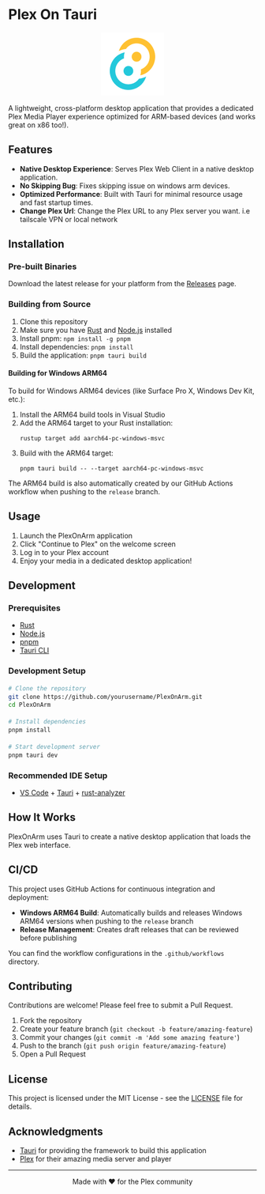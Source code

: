 # Plex On Tauri

<p align="center">
  <img src="src-tauri/icons/128x128.png" alt="PlexOnArm Logo" width="128" height="128">
</p>

A lightweight, cross-platform desktop application that provides a dedicated Plex Media Player experience optimized for ARM-based devices (and works great on x86 too!).

## Features

- **Native Desktop Experience**: Serves Plex Web Client in a native desktop application.
- **No Skipping Bug**: Fixes skipping issue on windows arm devices.
- **Optimized Performance**: Built with Tauri for minimal resource usage and fast startup times.
- **Change Plex Url**: Change the Plex URL to any Plex server you want. i.e tailscale VPN or local network
## Installation

### Pre-built Binaries

Download the latest release for your platform from the [Releases](https://github.com/yourusername/PlexOnArm/releases) page.

### Building from Source

1. Clone this repository
2. Make sure you have [Rust](https://www.rust-lang.org/tools/install) and [Node.js](https://nodejs.org/) installed
3. Install pnpm: `npm install -g pnpm`
4. Install dependencies: `pnpm install`
5. Build the application: `pnpm tauri build`

#### Building for Windows ARM64

To build for Windows ARM64 devices (like Surface Pro X, Windows Dev Kit, etc.):

1. Install the ARM64 build tools in Visual Studio
2. Add the ARM64 target to your Rust installation:
   ```
   rustup target add aarch64-pc-windows-msvc
   ```
3. Build with the ARM64 target:
   ```
   pnpm tauri build -- --target aarch64-pc-windows-msvc
   ```

The ARM64 build is also automatically created by our GitHub Actions workflow when pushing to the `release` branch.

## Usage

1. Launch the PlexOnArm application
2. Click "Continue to Plex" on the welcome screen
3. Log in to your Plex account
4. Enjoy your media in a dedicated desktop application!

## Development

### Prerequisites

- [Rust](https://www.rust-lang.org/tools/install)
- [Node.js](https://nodejs.org/)
- [pnpm](https://pnpm.io/installation)
- [Tauri CLI](https://tauri.app/v1/guides/getting-started/prerequisites)

### Development Setup

```bash
# Clone the repository
git clone https://github.com/yourusername/PlexOnArm.git
cd PlexOnArm

# Install dependencies
pnpm install

# Start development server
pnpm tauri dev
```

### Recommended IDE Setup

- [VS Code](https://code.visualstudio.com/) + [Tauri](https://marketplace.visualstudio.com/items?itemName=tauri-apps.tauri-vscode) + [rust-analyzer](https://marketplace.visualstudio.com/items?itemName=rust-lang.rust-analyzer)

## How It Works

PlexOnArm uses Tauri to create a native desktop application that loads the Plex web interface.

## CI/CD

This project uses GitHub Actions for continuous integration and deployment:

- **Windows ARM64 Build**: Automatically builds and releases Windows ARM64 versions when pushing to the `release` branch
- **Release Management**: Creates draft releases that can be reviewed before publishing

You can find the workflow configurations in the `.github/workflows` directory.

## Contributing

Contributions are welcome! Please feel free to submit a Pull Request.

1. Fork the repository
2. Create your feature branch (`git checkout -b feature/amazing-feature`)
3. Commit your changes (`git commit -m 'Add some amazing feature'`)
4. Push to the branch (`git push origin feature/amazing-feature`)
5. Open a Pull Request

## License

This project is licensed under the MIT License - see the [LICENSE](LICENSE) file for details.

## Acknowledgments

- [Tauri](https://tauri.app/) for providing the framework to build this application
- [Plex](https://www.plex.tv/) for their amazing media server and player

---

<p align="center">
  Made with ❤️ for the Plex community
</p>
